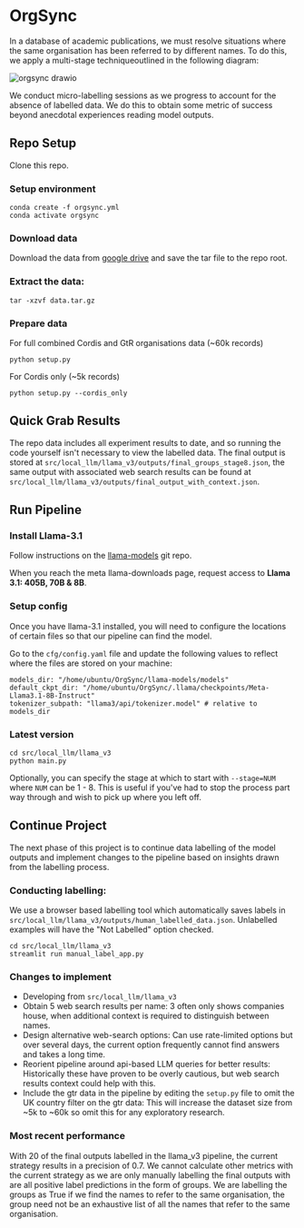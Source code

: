 # OrgSync

In a database of academic publications, we must resolve situations where the same organisation has been referred to by different names. To do this, we apply a multi-stage techniqueoutlined in the following diagram:


![orgsync drawio](https://github.com/user-attachments/assets/14e55f07-2c33-4c86-bfbd-8d623611db94)


We conduct micro-labelling sessions as we progress to account for the absence of labelled data. We do this to obtain some metric of success beyond anecdotal experiences reading model outputs.

## Repo Setup 

Clone this repo.

### Setup environment

```
conda create -f orgsync.yml   
conda activate orgsync
```

### Download data

Download the data from [google drive](https://drive.google.com/file/d/19sb1UXM6v9p0s617t5LD9rOfjLMYbqpM/view?usp=drive_link) and save the tar file to the repo root.

### Extract the data:

```
tar -xzvf data.tar.gz
```

### Prepare data
For full combined Cordis and GtR organisations data (~60k records)
```
python setup.py
```

For Cordis only (~5k records)
```
python setup.py --cordis_only
```

## Quick Grab Results

The repo data includes all experiment results to date, and so running the code yourself isn't necessary to view the labelled data. The final output is stored at `src/local_llm/llama_v3/outputs/final_groups_stage8.json`, the same output with associated web search results can be found at `src/local_llm/llama_v3/outputs/final_output_with_context.json`.

## Run Pipeline

### Install Llama-3.1

Follow instructions on the [llama-models](https://github.com/meta-llama/llama-models/tree/main) git repo.

When you reach the meta llama-downloads page, request access to **Llama 3.1: 405B, 70B & 8B**.

### Setup config

Once you have llama-3.1 installed, you will need to configure the locations of certain files so that our pipeline can find the model.

Go to the `cfg/config.yaml` file and update the following values to reflect where the files are stored on your machine:

```
models_dir: "/home/ubuntu/OrgSync/llama-models/models"   
default_ckpt_dir: "/home/ubuntu/OrgSync/.llama/checkpoints/Meta-Llama3.1-8B-Instruct"   
tokenizer_subpath: "llama3/api/tokenizer.model" # relative to models_dir
```

### Latest version

```
cd src/local_llm/llama_v3   
python main.py
```

Optionally, you can specify the stage at which to start with `--stage=NUM` where `NUM` can be 1 - 8. This is useful if you've had to stop the process part way through and wish to pick up where you left off.

## Continue Project

The next phase of this project is to continue data labelling of the model outputs and implement changes to the pipeline based on insights drawn from the labelling process.

### Conducting labelling:

We use a browser based labelling tool which automatically saves labels in `src/local_llm/llama_v3/outputs/human_labelled_data.json`. Unlabelled examples will have the "Not Labelled" option checked.

```
cd src/local_llm/llama_v3   
streamlit run manual_label_app.py
```

### Changes to implement

- Developing from `src/local_llm/llama_v3`
- Obtain 5 web search results per name: 3 often only shows companies house, when additional context is required to distinguish between names.
- Design alternative web-search options: Can use rate-limited options but over several days, the current option frequently cannot find answers and takes a long time.
- Reorient pipeline around api-based LLM queries for better results: Historically these have proven to be overly cautious, but web search results context could help with this.
- Include the gtr data in the pipeline by editing the `setup.py` file to omit the UK country filter on the gtr data: This will increase the dataset size from ~5k to ~60k so omit this for any exploratory research.

### Most recent performance

With 20 of the final outputs labelled in the llama_v3 pipeline, the current strategy results in a precision of 0.7. We cannot calculate other metrics with the current strategy as we are only manually labelling the final outputs with are all positive label predictions in the form of groups. We are labelling the groups as True if we find the names to refer to the same organisation, the group need not be an exhaustive list of all the names that refer to the same organisation.
